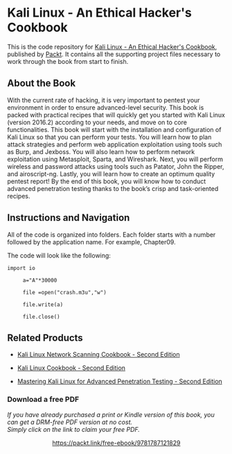 # Kali Linux - An Ethical Hacker's Cookbook
This is the code repository for [Kali Linux - An Ethical Hacker's Cookbook](https://www.packtpub.com/networking-and-servers/kali-linux-pentesting-cookbook?utm_source=github&utm_medium=repository&utm_campaign=9781787121829), published by [Packt](https://www.packtpub.com/?utm_source=github). It contains all the supporting project files necessary to work through the book from start to finish.
## About the Book
With the current rate of hacking, it is very important to pentest your environment in order to ensure advanced-level security. This book is packed with practical recipes that will quickly get you started with Kali Linux (version 2016.2) according to your needs, and move on to core functionalities. This book will start with the installation and configuration of Kali Linux so that you can perform your tests. You will learn how to plan attack strategies and perform web application exploitation using tools such as Burp, and Jexboss. You will also learn how to perform network exploitation using Metasploit, Sparta, and Wireshark. Next, you will perform wireless and password attacks using tools such as Patator, John the Ripper, and airoscript-ng. Lastly, you will learn how to create an optimum quality pentest report! By the end of this book, you will know how to conduct advanced penetration testing thanks to the book’s crisp and task-oriented recipes.

## Instructions and Navigation
All of the code is organized into folders. Each folder starts with a number followed by the application name. For example, Chapter09.



The code will look like the following:
```
import io

     a="A"*30000

     file =open("crash.m3u","w")

     file.write(a)

     file.close()
```



## Related Products
* [Kali Linux Network Scanning Cookbook - Second Edition](https://www.packtpub.com/networking-and-servers/kali-linux-network-scanning-cookbook-second-edition?utm_source=github&utm_medium=repository&utm_campaign=9781787287907)

* [Kali Linux Cookbook - Second Edition](https://www.packtpub.com/networking-and-servers/kali-linux-cookbook-second-edition?utm_source=github&utm_medium=repository&utm_campaign=9781784390303)

* [Mastering Kali Linux for Advanced Penetration Testing - Second Edition](https://www.packtpub.com/networking-and-servers/mastering-kali-linux-advanced-penetration-testing-second-edition?utm_source=github&utm_medium=repository&utm_campaign=9781787120235)


### Download a free PDF

 <i>If you have already purchased a print or Kindle version of this book, you can get a DRM-free PDF version at no cost.<br>Simply click on the link to claim your free PDF.</i>
<p align="center"> <a href="https://packt.link/free-ebook/9781787121829">https://packt.link/free-ebook/9781787121829 </a> </p>